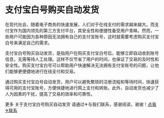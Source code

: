 # 支付宝白号购买自动发货

在现代社会，随着电子商务的快速发展，人们对于在线支付的需求越来越大。而支付宝作为国内领先的第三方支付平台，其安全性和便捷性备受用户青睐。然而，一些用户可能因为各种原因无法拥有自己的支付宝账号，这时就需要考虑购买支付宝白号来满足自己的需求。

支付宝白号购买自动发货，是指用户在购买支付宝白号后，能够立即自动收到账号信息，无需等待人工处理。这样不仅节省了用户的时间，也保证了交易的及时性和安全性。购买支付宝白号可以帮助用户快速解决无法拥有支付宝账号的问题，让他们能够更便捷地进行在线支付和交易。

通过购买支付宝白号自动发货，用户可以避免繁琐的注册流程和等待时间，快速获得可用的支付宝账号，方便快捷地进行网上支付和转账。此外，自动发货也减少了人为因素的干扰，提高了交易的效率和可靠性。

更多 关于支付宝白号购买自动发货 请通过✈与我们联系，感谢阅读，谢谢！[点我✈联系](https://lm.k02.cc)